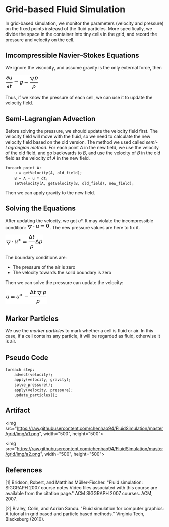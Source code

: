 # Grid-based Fluid Simulation

In grid-based simulation, we monitor the parameters (velocity and pressure) on the fixed points insteasd of the fluid particles. More specifically, we divide the space in the container into tiny cells in the grid, and record the pressure and velocity on the cell.

## Imcompressible Navier–Stokes Equations

We ignore the viscocity, and assume gravity is the only external force, then

![equation](https://raw.githubusercontent.com/chenhao94/FluidSimulation/master/grid/img/f0.png)

Thus, if we know the pressure of each cell, we can use it to update the velocity field.

## Semi-Lagrangian Advection

Before solving the pressure, we should update the velocity field first. The velocity field will move with the fluid, so we need to calculate the new velocity field based on the old version. The method we used called *semi-Lagrangian method*. For each point *A* in the new field, we use the velocity of the old field, and go backwards to *B*, and use the velocity of *B* in the old field as the velocity of *A* in the new field.

    foreach point A:
        u = getVelocity(A, old_field);
        B = A - u * dt;
        setVelocity(A, getVelocity(B, old_field), new_field);
        
Then we can apply gravity to the new field.

## Solving the Equations

After updating the velocity, we got *u**. It may violate the incompressible condition: ![equation](https://raw.githubusercontent.com/chenhao94/FluidSimulation/master/grid/img/f0_5.png). The new pressure values are here to fix it.

![equation](https://raw.githubusercontent.com/chenhao94/FluidSimulation/master/grid/img/f1.png)

The boundary conditions are:

* The pressure of the air is zero
* The velocity towards the solid boundary is zero

Then we can solve the pressure can update the velocity:

![equation](https://raw.githubusercontent.com/chenhao94/FluidSimulation/master/grid/img/f2.png)

## Marker Particles

We use the *marker particles* to mark whether a cell is fluid or air. In this case, if a cell contains any particle, it will be regarded as fluid, otherwise it is air.

## Pseudo Code

    foreach step:
        advect(velocity);
        apply(velocity, gravity);
        solve_pressure();
        apply(velocity, pressure);
        update_particles();
        
## Artifact

<img src="https://raw.githubusercontent.com/chenhao94/FluidSimulation/master/grid/img/a1.png", width="500", height="500">

<img src="https://raw.githubusercontent.com/chenhao94/FluidSimulation/master/grid/img/a2.png", width="500", height="500">

## References

[1] Bridson, Robert, and Matthias Müller-Fischer. "Fluid simulation: SIGGRAPH 2007 course notes Video files associated with this course are available from the citation page." ACM SIGGRAPH 2007 courses. ACM, 2007.

[2] Braley, Colin, and Adrian Sandu. "Fluid simulation for computer graphics: A tutorial in grid based and particle based methods." Virginia Tech, Blacksburg (2010).
